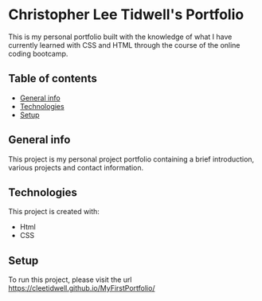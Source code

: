 # Christopher Lee Tidwell's Portfolio
This is my personal portfolio built with the knowledge of what I have currently learned with CSS and HTML through the course of the online coding bootcamp.

## Table of contents
* [General info](#general-info)
* [Technologies](#technologies)
* [Setup](#setup)

## General info
This project is my personal project portfolio containing a brief introduction, various projects and contact information.
	
## Technologies
This project is created with:
* Html
* CSS

## Setup
To run this project, please visit the url https://cleetidwell.github.io/MyFirstPortfolio/
